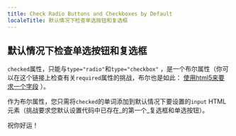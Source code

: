 ```yaml
---
title: Check Radio Buttons and Checkboxes by Default
localeTitle: 默认情况下检查单选按钮和复选框
---
```

## 默认情况下检查单选按钮和复选框

`checked`属性，只能与`type="radio"`和`type="checkbox"` ，是一个布尔属性（你可以在这个链接上检查有关`required`属性的挑战，布尔也是如此： [使用html5来要求一个字段](https://learn.freecodecamp.org/responsive-web-design/basic-html-and-html5/use-html5-to-require-a-field/) ）。

作为布尔属性，您只需将`checked`的单词添加到默认情况下要设置的`input` HTML元素（挑战要求您默认设置代码中已存在_的第一个_复选框和单选按钮）。

祝你好运！